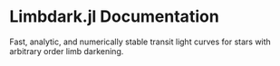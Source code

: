 # Limbdark.jl Documentation

Fast, analytic, and numerically stable transit light curves for stars with
arbitrary order limb darkening.